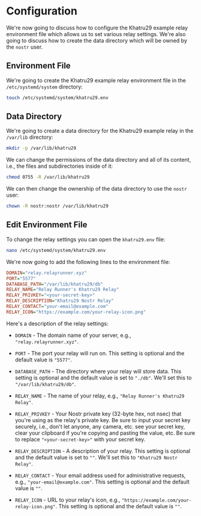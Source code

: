 # Configuration

We're now going to discuss how to configure the Khatru29 example relay environment file which allows us to set various relay settings. We're also going to discuss how to create the data directory which will be owned by the `nostr` user.

## Environment File

We're going to create the Khatru29 example relay environment file in the `/etc/systemd/system` directory:

```bash
touch /etc/systemd/system/khatru29.env
```

## Data Directory

We're going to create a data directory for the Khatru29 example relay in the `/var/lib` directory:

```bash
mkdir -p /var/lib/khatru29
```

We can change the permissions of the data directory and all of its content, i.e., the files and subdirectories inside of it:

```bash
chmod 0755 -R /var/lib/khatru29
```

We can then change the ownership of the data directory to use the `nostr` user:

```bash
chown -R nostr:nostr /var/lib/khatru29
```

## Edit Environment File

To change the relay settings you can open the `khatru29.env` file:

```bash
nano /etc/systemd/system/khatru29.env
```

We're now going to add the following lines to the environment file:

```ini
DOMAIN="relay.relayrunner.xyz"
PORT="5577"
DATABASE_PATH="/var/lib/khatru29/db"
RELAY_NAME="Relay Runner's Khatru29 Relay"
RELAY_PRIVKEY="<your-secret-key>"
RELAY_DESCRIPTION="Khatru29 Nostr Relay"
RELAY_CONTACT="your-email@example.com"
RELAY_ICON="https://example.com/your-relay-icon.png"
```

Here's a description of the relay settings:

- `DOMAIN` - The domain name of your server, e.g., `"relay.relayrunner.xyz"`.

- `PORT` - The port your relay will run on. This setting is optional and the default value is `"5577"`.

- `DATABASE_PATH` - The directory where your relay will store data. This setting is optional and the default value is set to `"./db"`. We'll set this to `"/var/lib/khatru29/db"`.

- `RELAY_NAME` - The name of your relay, e.g., `"Relay Runner's Khatru29 Relay"`.

- `RELAY_PRIVKEY` - Your Nostr private key (32-byte hex, not nsec) that you're using as the relay's private key. Be sure to input your secret key securely, i.e., don't let anyone, any camera, etc. see your secret key, clear your clipboard if you're copying and pasting the value, etc. Be sure to replace `"<your-secret-key>"` with your secret key.

- `RELAY_DESCRIPTION` - A description of your relay. This setting is optional and the default value is set to `""`. We'll set this to `"Khatru29 Nostr Relay"`.

- `RELAY_CONTACT` - Your email address used for administrative requests, e.g., `"your-email@example.com"`. This setting is optional and the default value is `""`.

- `RELAY_ICON` - URL to your relay's icon, e.g., `"https://example.com/your-relay-icon.png"`. This setting is optional and the default value is `""`.
